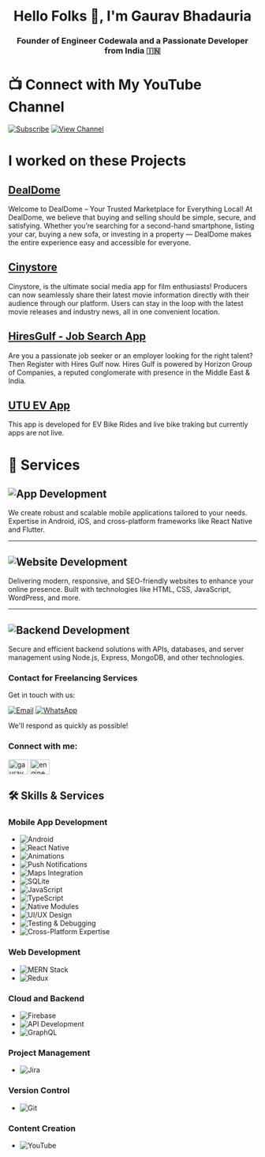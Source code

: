<h1 align="center">Hello Folks 👋, I'm <b>Gaurav Bhadauria</b></h1>
<h3 align="center">Founder of <b>Engineer Codewala</b> and a Passionate <b>Developer</b> from India 🇮🇳</h3>

# 📺 Connect with My YouTube Channel

[![Subscribe](https://img.shields.io/badge/Subscribe-Youtube-red?style=for-the-badge&logo=youtube&logoColor=white)](https://www.youtube.com/@EngineerCodewala?sub_confirmation=1)
[![View Channel](https://img.shields.io/badge/View%20Channel-Youtube-blue?style=for-the-badge&logo=youtube&logoColor=white)](https://www.youtube.com/@EngineerCodewala)


 
<h1>I worked on these Projects</h1>

## [DealDome](https://apps.apple.com/in/app/cinystore/id6473719567](https://play.google.com/store/apps/details?id=com.dealdome&hl=en_IN))
Welcome to DealDome – Your Trusted Marketplace for Everything Local!
At DealDome, we believe that buying and selling should be simple, secure, and satisfying. Whether you’re searching for a second-hand smartphone, listing your car, buying a new sofa, or investing in a property — DealDome makes the entire experience easy and accessible for everyone.


## [Cinystore](https://apps.apple.com/in/app/cinystore/id6473719567)
Cinystore, is the ultimate social media app for film enthusiasts! Producers can now seamlessly share their latest movie information directly with their audience through our platform.
Users can stay in the loop with the latest movie releases and industry news, all in one convenient location.

## [HiresGulf - Job Search App](https://play.google.com/store/apps/details?id=com.horizoncandidateapp&pcampaignid=web_share)
Are you a passionate job seeker or an employer looking for the right talent? Then Register with Hires Gulf now. Hires Gulf is powered by Horizon Group of Companies, a reputed conglomerate with presence in the Middle East & India.

## [UTU EV App](https://utu.co.in/)
This app is developed for EV Bike Rides and live bike traking but currently apps are not live.

# 🚀 Services

## ![App Development](https://img.shields.io/badge/App_Development-Mobile-blue?style=for-the-badge)
We create robust and scalable mobile applications tailored to your needs. Expertise in Android, iOS, and cross-platform frameworks like React Native and Flutter.

---

## ![Website Development](https://img.shields.io/badge/Website_Development-Web-green?style=for-the-badge)
Delivering modern, responsive, and SEO-friendly websites to enhance your online presence. Built with technologies like HTML, CSS, JavaScript, WordPress, and more.

---

## ![Backend Development](https://img.shields.io/badge/Backend_Development-API-orange?style=for-the-badge)
Secure and efficient backend solutions with APIs, databases, and server management using Node.js, Express, MongoDB, and other technologies.

 <h3 align="left">Contact for Freelancing Services</h3>

Get in touch with us:

[![Email](https://img.shields.io/badge/Email-Contact-blue?style=for-the-badge&logo=gmail)](mailto:gauravofficial1995@gmail.com)
[![WhatsApp](https://img.shields.io/badge/WhatsApp-Message-green?style=for-the-badge&logo=whatsapp)](https://wa.me/+918383006681)

We'll respond as quickly as possible!


<h3 align="left">Connect with me:</h3>
<p align="left">
<a href="https://linkedin.com/in/gauravbhadauria1995" target="blank"><img align="center" src="https://raw.githubusercontent.com/rahuldkjain/github-profile-readme-generator/master/src/images/icons/Social/linked-in-alt.svg" alt="gauravbhadauria1995" height="30" width="40" /></a>
<a href="https://www.youtube.com/c/engineercodewala" target="blank"><img align="center" src="https://raw.githubusercontent.com/rahuldkjain/github-profile-readme-generator/master/src/images/icons/Social/youtube.svg" alt="engineercodewala" height="30" width="40" /></a>
</p>

## 🛠️ Skills & Services

### **Mobile App Development**
- ![Android](https://img.shields.io/badge/Android-Development-green?style=for-the-badge&logo=android)
- ![React Native](https://img.shields.io/badge/React%20Native-Development-blue?style=for-the-badge&logo=react)
- ![Animations](https://img.shields.io/badge/Animations-Creating%20UI-yellow?style=for-the-badge&logo=react)
- ![Push Notifications](https://img.shields.io/badge/Push%20Notifications-Integration-blueviolet?style=for-the-badge&logo=react)
- ![Maps Integration](https://img.shields.io/badge/Maps%20Integration-Location%20Services-blue?style=for-the-badge&logo=google-maps)
- ![SQLite](https://img.shields.io/badge/SQLite-Database-orange?style=for-the-badge&logo=sqlite)
- ![JavaScript](https://img.shields.io/badge/JavaScript-Language-yellow?style=for-the-badge&logo=javascript)
- ![TypeScript](https://img.shields.io/badge/TypeScript-Language-blue?style=for-the-badge&logo=typescript)
- ![Native Modules](https://img.shields.io/badge/Native%20Modules-Custom%20Dev-lightgray?style=for-the-badge)
- ![UI/UX Design](https://img.shields.io/badge/UI%2FUX%20Design-Design-blue?style=for-the-badge&logo=figma)
- ![Testing & Debugging](https://img.shields.io/badge/Testing%20%26%20Debugging-Tools-blue?style=for-the-badge&logo=jest)
- ![Cross-Platform Expertise](https://img.shields.io/badge/Cross%20Platform-Flutter%2FKotlin-blue?style=for-the-badge)

### **Web Development**
- ![MERN Stack](https://img.shields.io/badge/MERN%20Stack-Development-lightgreen?style=for-the-badge&logo=mern)
- ![Redux](https://img.shields.io/badge/Redux-State%20Management-blue?style=for-the-badge&logo=redux)

### **Cloud and Backend**
- ![Firebase](https://img.shields.io/badge/Firebase-Backend%20Services-yellow?style=for-the-badge&logo=firebase)
- ![API Development](https://img.shields.io/badge/API%20Development-RESTful-lightblue?style=for-the-badge)
- ![GraphQL](https://img.shields.io/badge/GraphQL-Development-ff4081?style=for-the-badge&logo=graphql)


### **Project Management**
- ![Jira](https://img.shields.io/badge/Jira-Project%20Management-blue?style=for-the-badge&logo=jira)

### **Version Control**
- ![Git](https://img.shields.io/badge/Git-Version%20Control-orange?style=for-the-badge&logo=git)

### **Content Creation**
- ![YouTube](https://img.shields.io/badge/YouTube-Content%20Creation-red?style=for-the-badge&logo=youtube)






